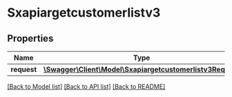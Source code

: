 # Sxapiargetcustomerlistv3

## Properties
Name | Type | Description | Notes
------------ | ------------- | ------------- | -------------
**request** | [**\Swagger\Client\Model\Sxapiargetcustomerlistv3Request**](Sxapiargetcustomerlistv3Request.md) |  | [optional] 

[[Back to Model list]](../README.md#documentation-for-models) [[Back to API list]](../README.md#documentation-for-api-endpoints) [[Back to README]](../README.md)


